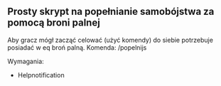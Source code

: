 ## Prosty skrypt na popełnianie samobójstwa za pomocą broni palnej ##
Aby gracz mógł zacząć celować (użyć komendy) do siebie potrzebuje posiadać w eq broń palną.
Komenda: /popelnijs

Wymagania:
- Helpnotification
